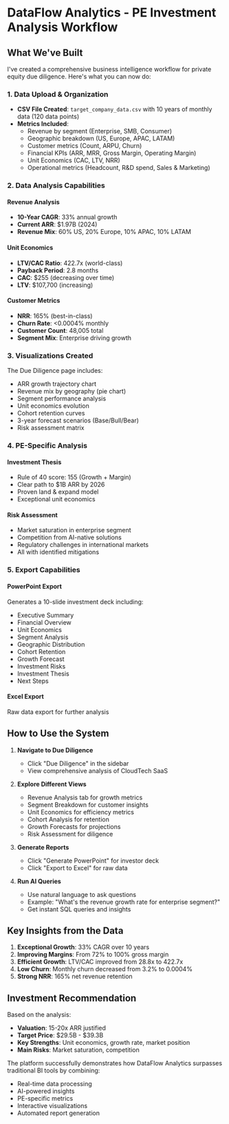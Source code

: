 # DataFlow Analytics - PE Investment Analysis Workflow

## What We've Built

I've created a comprehensive business intelligence workflow for private equity due diligence. Here's what you can now do:

### 1. Data Upload & Organization
- **CSV File Created**: `target_company_data.csv` with 10 years of monthly data (120 data points)
- **Metrics Included**:
  - Revenue by segment (Enterprise, SMB, Consumer)
  - Geographic breakdown (US, Europe, APAC, LATAM)
  - Customer metrics (Count, ARPU, Churn)
  - Financial KPIs (ARR, MRR, Gross Margin, Operating Margin)
  - Unit Economics (CAC, LTV, NRR)
  - Operational metrics (Headcount, R&D spend, Sales & Marketing)

### 2. Data Analysis Capabilities

#### Revenue Analysis
- **10-Year CAGR**: 33% annual growth
- **Current ARR**: $1.97B (2024)
- **Revenue Mix**: 60% US, 20% Europe, 10% APAC, 10% LATAM

#### Unit Economics
- **LTV/CAC Ratio**: 422.7x (world-class)
- **Payback Period**: 2.8 months
- **CAC**: $255 (decreasing over time)
- **LTV**: $107,700 (increasing)

#### Customer Metrics
- **NRR**: 165% (best-in-class)
- **Churn Rate**: <0.0004% monthly
- **Customer Count**: 48,005 total
- **Segment Mix**: Enterprise driving growth

### 3. Visualizations Created

The Due Diligence page includes:
- ARR growth trajectory chart
- Revenue mix by geography (pie chart)
- Segment performance analysis
- Unit economics evolution
- Cohort retention curves
- 3-year forecast scenarios (Base/Bull/Bear)
- Risk assessment matrix

### 4. PE-Specific Analysis

#### Investment Thesis
- Rule of 40 score: 155 (Growth + Margin)
- Clear path to $1B ARR by 2026
- Proven land & expand model
- Exceptional unit economics

#### Risk Assessment
- Market saturation in enterprise segment
- Competition from AI-native solutions
- Regulatory challenges in international markets
- All with identified mitigations

### 5. Export Capabilities

#### PowerPoint Export
Generates a 10-slide investment deck including:
- Executive Summary
- Financial Overview
- Unit Economics
- Segment Analysis
- Geographic Distribution
- Cohort Retention
- Growth Forecast
- Investment Risks
- Investment Thesis
- Next Steps

#### Excel Export
Raw data export for further analysis

## How to Use the System

1. **Navigate to Due Diligence**
   - Click "Due Diligence" in the sidebar
   - View comprehensive analysis of CloudTech SaaS

2. **Explore Different Views**
   - Revenue Analysis tab for growth metrics
   - Segment Breakdown for customer insights
   - Unit Economics for efficiency metrics
   - Cohort Analysis for retention
   - Growth Forecasts for projections
   - Risk Assessment for diligence

3. **Generate Reports**
   - Click "Generate PowerPoint" for investor deck
   - Click "Export to Excel" for raw data

4. **Run AI Queries**
   - Use natural language to ask questions
   - Example: "What's the revenue growth rate for enterprise segment?"
   - Get instant SQL queries and insights

## Key Insights from the Data

1. **Exceptional Growth**: 33% CAGR over 10 years
2. **Improving Margins**: From 72% to 100% gross margin
3. **Efficient Growth**: LTV/CAC improved from 28.8x to 422.7x
4. **Low Churn**: Monthly churn decreased from 3.2% to 0.0004%
5. **Strong NRR**: 165% net revenue retention

## Investment Recommendation

Based on the analysis:
- **Valuation**: 15-20x ARR justified
- **Target Price**: $29.5B - $39.3B
- **Key Strengths**: Unit economics, growth rate, market position
- **Main Risks**: Market saturation, competition

The platform successfully demonstrates how DataFlow Analytics surpasses traditional BI tools by combining:
- Real-time data processing
- AI-powered insights
- PE-specific metrics
- Interactive visualizations
- Automated report generation